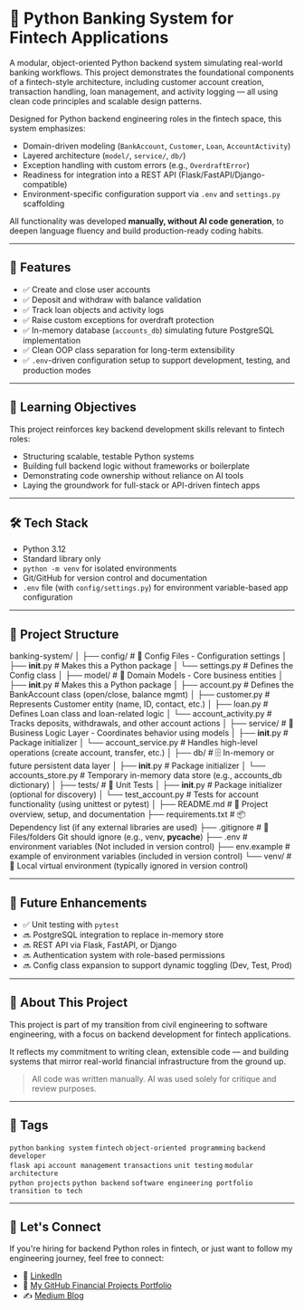 # 🏦 Python Banking System for Fintech Applications

A modular, object-oriented Python backend system simulating real-world banking workflows. This project demonstrates the foundational components of a fintech-style architecture, including customer account creation, transaction handling, loan management, and activity logging — all using clean code principles and scalable design patterns.

Designed for Python backend engineering roles in the fintech space, this system emphasizes:

- Domain-driven modeling (`BankAccount`, `Customer`, `Loan`, `AccountActivity`)
- Layered architecture (`model/`, `service/`, `db/`)
- Exception handling with custom errors (e.g., `OverdraftError`)
- Readiness for integration into a REST API (Flask/FastAPI/Django-compatible)
- Environment-specific configuration support via `.env` and `settings.py` scaffolding

All functionality was developed **manually, without AI code generation**, to deepen language fluency and build production-ready coding habits.

---

## 🚀 Features

- ✅ Create and close user accounts
- ✅ Deposit and withdraw with balance validation
- ✅ Track loan objects and activity logs
- ✅ Raise custom exceptions for overdraft protection
- ✅ In-memory database (`accounts_db`) simulating future PostgreSQL implementation
- ✅ Clean OOP class separation for long-term extensibility
- ✅ `.env`-driven configuration setup to support development, testing, and production modes

---

## 🎯 Learning Objectives

This project reinforces key backend development skills relevant to fintech roles:

- Structuring scalable, testable Python systems
- Building full backend logic without frameworks or boilerplate
- Demonstrating code ownership without reliance on AI tools
- Laying the groundwork for full-stack or API-driven fintech apps

---

## 🛠️ Tech Stack

- Python 3.12
- Standard library only
- `python -m venv` for isolated environments
- Git/GitHub for version control and documentation
- `.env` file (with `config/settings.py`) for environment variable-based app configuration

---

## 📁 Project Structure

banking-system/
│
├── config/                      # 💼 Config Files - Configuration settings
│   ├── __init__.py              # Makes this a Python package
│   └── settings.py              # Defines the Config class 
│
├── model/                       # 💼 Domain Models - Core business entities
│   ├── __init__.py              # Makes this a Python package
│   ├── account.py               # Defines the BankAccount class (open/close, balance mgmt)
│   ├── customer.py              # Represents Customer entity (name, ID, contact, etc.)
│   ├── loan.py                  # Defines Loan class and loan-related logic
│   └── account_activity.py      # Tracks deposits, withdrawals, and other account actions
│
├── service/                     # 🧠 Business Logic Layer - Coordinates behavior using models
│   ├── __init__.py              # Package initializer
│   └── account_service.py       # Handles high-level operations (create account, transfer, etc.)
│
├── db/                          # 🗄️ In-memory or future persistent data layer
│   ├── __init__.py              # Package initializer
│   └── accounts_store.py        # Temporary in-memory data store (e.g., accounts_db dictionary)
│
├── tests/                       # 🧪 Unit Tests
│   ├── __init__.py              # Package initializer (optional for discovery)
│   └── test_account.py          # Tests for account functionality (using unittest or pytest)
│
├── README.md                    # 📘 Project overview, setup, and documentation
├── requirements.txt             # 📦 Dependency list (if any external libraries are used)
├── .gitignore                   # 🚫 Files/folders Git should ignore (e.g., venv, __pycache__)
├── .env                         # environment variables (Not included in version control)
├── env.example                 # example of environment variables (included in version control)
└── venv/                        # 🐍 Local virtual environment (typically ignored in version control)



---

## 🧭 Future Enhancements

- ✅ Unit testing with `pytest`
- 🔜 PostgreSQL integration to replace in-memory store
- 🔜 REST API via Flask, FastAPI, or Django
- 🔜 Authentication system with role-based permissions
- 🔜 Config class expansion to support dynamic toggling (Dev, Test, Prod)

---

## 🧠 About This Project

This project is part of my transition from civil engineering to software engineering, with a focus on backend development for fintech applications.

It reflects my commitment to writing clean, extensible code — and building systems that mirror real-world financial infrastructure from the ground up.

> All code was written manually. AI was used solely for critique and review purposes.

---

## 🔖 Tags

`python` `banking system` `fintech` `object-oriented programming` `backend developer`  
`flask api` `account management` `transactions` `unit testing` `modular architecture`  
`python projects` `python backend` `software engineering portfolio` `transition to tech`

---

## 🙌 Let's Connect

If you're hiring for backend Python roles in fintech, or just want to follow my engineering journey, feel free to connect:

- 💼 [LinkedIn](https://www.linkedin.com/in/brice-a-nelson-p-e-mba-36b28b15/)
- 📂 [My GitHub Financial Projects Portfolio](https://github.com/Brice-Financial-Projects)
- ✍️ [Medium Blog](https://medium.com/@quantshift) 

